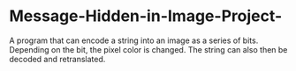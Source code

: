 # Message-Hidden-in-Image-Project-
A program that can encode a string into an image as a series of bits. Depending on the bit, the pixel color is changed. The string can also then be decoded and retranslated. 
